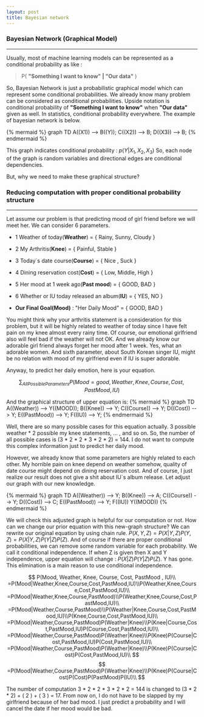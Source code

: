 ```yaml
---
layout: post
title: Bayesian network
---
```


### Bayesian Network (Graphical Model)
-----
Usually, most of machine learning models can be represented as a conditional probability as like :
 > P( **"Something I want to know" \|  "Our data"** )

So, Bayesian Network is  just a probabilistic graphical model which can represent some conditional probabilities. We already know many problem can be considered as conditional probabilities. Upside notation is conditional probability of **"Something I want to know"** when **"Our data"** given as well. In statistics,  conditional probability everywhere. The example of bayesian network is below.

{% mermaid %}
graph TD
A((X1)) --> B((Y));
C((X2)) --> B;
D((X3)) --> B;
{% endmermaid %}

This graph indicates conditional probability : $p(Y|X_1,X_2,X_3)$  So, each node of the graph is random variables and directional edges are conditional dependencies.

But, why we need to make these graphical structure?


### Reducing computation with proper conditional probability structure
-----
Let assume our problem is that predicting mood of girl friend before we will meet her. We can consider 6 parameters. 

- 1 Weather of today(**Weather**) = { Rainy, Sunny, Cloudy } 
- 2 My Arthritis(**Knee**) = { Painful, Stable }
- 3 Today`s date course(**Course**) = { Nice , Suck }
- 4 Dining reservation cost(**Cost**) = { Low, Middle, High }
- 5 Her mood at 1 week ago(**Past mood**) = { GOOD, BAD }
- 6 Whether or IU today released an album(**IU**) = { YES, NO }

- **Our Final Goal(Mood)** : "Her Daily Mood" = { GOOD, BAD }
 
You might think why your arthritis statement is a consideration for this problem, but it will be highly related to weather of today since I have felt pain on my knee almost every rainy time. Of course, our emotional girlfriend also will feel bad if the weather will not OK. And we already know our adorable girl friend always forget her mood after 1 week. Yes, what an adorable women. And sixth parameter, about South Korean singer IU, might be no relation with mood of my girlfriend even if IU is super adorable.

Anyway, to predict her daily emotion, here is your equation.

$$
\sum_{All PossibleParameters}{P(Mood = good, Weather, Knee, Course, Cost, PastMood, IU)}
$$

And the graphical structure of upper equation is:
{% mermaid %}
graph TD
A((Weather)) --> Y((MOOD));
B((Knee)) --> Y;
C((Course)) --> Y;
D((Cost)) --> Y;
E((PastMood)) --> Y;
F((IU)) --> Y;
{% endmermaid %}

Well, there are so many possible cases for this equation actually. 3 possible weather * 2 possible my knee statements, ... , and so on. So, the number of all possible cases is (3 * 2 * 2 * 3 * 2 * 2) = 144. I do not want to compute this complex information just to predict her daily mood.

However, we already know that some parameters are highly related to each other. My horrible pain on knee depend on weather somehow, quality of date course might depend on dining reservation cost. And of course, I just realize our result does not give a shit about  IU`s album release. Let adjust our graph with our new knowledge.

{% mermaid %}
graph TD
A((Weather)) --> Y;
B((Knee)) --> A;
C((Course)) --> Y;
D((Cost)) --> C;
E((PastMood)) --> Y;
F((IU))
Y((MOOD))
{% endmermaid %}

We will check this adjusted graph is helpful for our computation or not. How can we change our prior equation with this new-graph structure? We can rewrite our original equation by using chain rule. $P(X,Y,Z)=P(X|Y,Z)P(Y,Z)=P(X|Y,Z)P(Y|Z)P(Z)$. And of course if there are proper conditional probabilities, we can remove some random variable for each probability. We call it conditional independence. If when Z is given then X and Y independence, upper equation will change : $P(X|Z)P(Y|Z)P(Z)$. Y has gone. This elimination is a main reason to use conditional independence.

$$
P(Mood, Weather, Knee, Course, Cost, PastMood , IU)\\
=P(Mood|Weather,Knee,Course,Cost,PastMood,IU)\\P(Weather,Knee,Course,Cost,PastMood,IU)\\
=P(Mood|Weather,Knee,Course,PastMood)\\P(Weather,Knee,Course,Cost,PastMood,IU)\\
=P(Mood|Weather,Course,PastMood)\\P(Weather|Knee,Course,Cost,PastMood,IU)\\P(Knee,Course,Cost,PastMood,IU)\\
=P(Mood|Weather,Course,PastMood)P(Weather|Knee)\\P(Knee|Course,Cost,PastMood,IU)P(Course,Cost,PastMood,IU)\\
=P(Mood|Weather,Course,PastMood)P(Weather|Knee)\\P(Knee)P(Course|Cost,PastMood,IU)P(Cost,PastMood,IU)\\
=P(Mood|Weather,Course,PastMood)P(Weather|Knee)\\P(Knee)P(Course|Cost)P(Cost,PastMood,IU)\\
$$
$$
=P(Mood|Weather,Course,PastMood)P(Weather|Knee)\\P(Knee)P(Course|Cost)P(Cost)P(PastMood)P(IU)\\
$$

The number of computation 3 * 2 * 2 * 3 * 2 * 2 = 144 is changed to (3 * 2 * 2) + ( 2 ) + ( 3 ) = 17. From now on, I do not have to be slapped by my girlfriend because of her bad mood. I just predict a probability and I will cancel the date if her mood would be bad.
